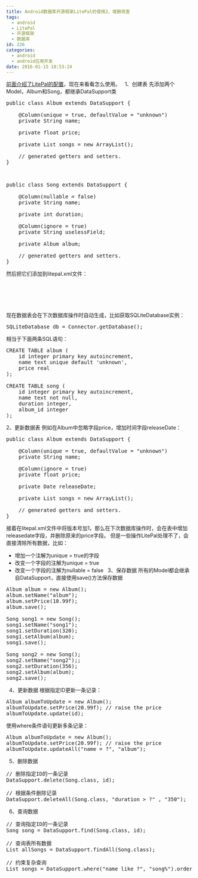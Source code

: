 ```yaml
---
title: Android数据库开源框架LitePal的使用2、增删改查
tags:
  - android
  - LitePal
  - 开源框架
  - 数据库
id: 226
categories:
  - android
  - android应用开发
date: 2016-01-15 18:53:24
---
```


[前面介绍了LitePal的配置](http://www.autoref.cn/?p=224)，现在来看看怎么使用。
&nbsp;
1、创建表
先添加两个Model，Album和Song，都继承DataSupport类
<pre>public class Album extends DataSupport {

    @Column(unique = true, defaultValue = "unknown")
    private String name;

    private float price;

    private List songs = new ArrayList();

    // generated getters and setters.
}
</pre>
&nbsp;
<pre>public class Song extends DataSupport {

    @Column(nullable = false)
    private String name;

    private int duration;

    @Column(ignore = true)
    private String uselessField;

    private Album album;

    // generated getters and setters.
}
</pre>
然后把它们添加到litepal.xml文件：
<pre>
<list>
    <mapping class="cn.autoref.litepalsample.model.Album"></mapping>
    <mapping class="cn.autoref.litepalsample.model.Song"></mapping>
</list>
</pre>
现在数据表会在下次数据库操作时自动生成，比如获取SQLiteDatabase实例：
<pre>SQLiteDatabase db = Connector.getDatabase();
</pre>
相当于下面两条SQL语句：
<pre>CREATE TABLE album (
    id integer primary key autoincrement,
    name text unique default 'unknown',
    price real 
);

CREATE TABLE song (
    id integer primary key autoincrement,
    name text not null,
    duration integer,
    album_id integer
);
</pre>
2、更新数据表
例如在Album中忽略字段price，增加时间字段releaseDate：
<pre>public class Album extends DataSupport {

    @Column(unique = true, defaultValue = "unknown")
    private String name;

    @Column(ignore = true)
    private float price;

    private Date releaseDate;

    private List songs = new ArrayList();

    // generated getters and setters.
}
</pre>
接着在litepal.xml文件中将版本号加1，那么在下次数据库操作时，会在表中增加releasedate字段，并删除原来的price字段。
但是一些操作LitePal处理不了，会直接清除所有数据，比如：

*   增加一个注解为unique = true的字段
*   改变一个字段的注解为unique = true
*   改变一个字段的注解为nullable = false
&nbsp;
3、保存数据
所有的Model都会继承自DataSupport，直接使用save()方法保存数据
<pre>
Album album = new Album();
album.setName("album");
album.setPrice(10.99f);
album.save();

Song song1 = new Song();
song1.setName("song1");
song1.setDuration(320);
song1.setAlbum(album);
song1.save();

Song song2 = new Song();
song2.setName("song2");;
song2.setDuration(356);
song2.setAlbum(album);
song2.save();
</pre>
&nbsp;
4、更新数据
根据指定ID更新一条记录：
<pre>
Album albumToUpdate = new Album();
albumToUpdate.setPrice(20.99f); // raise the price
albumToUpdate.update(id);
</pre>
使用where条件语句更新多条记录：
<pre>
Album albumToUpdate = new Album();
albumToUpdate.setPrice(20.99f); // raise the price
albumToUpdate.updateAll("name = ?", "album");
</pre>
&nbsp;
5、删除数据
<pre>
// 删除指定ID的一条记录
DataSupport.delete(Song.class, id);

// 根据条件删除记录
DataSupport.deleteAll(Song.class, "duration > ?" , "350");
</pre>
&nbsp;
6、查询数据
<pre>
// 查询指定ID的一条记录
Song song = DataSupport.find(Song.class, id);

// 查询表所有数据
List<Song> allSongs = DataSupport.findAll(Song.class);

// 约束复杂查询
List<Song> songs = DataSupport.where("name like ?", "song%").order("duration").find(Song.class);
</pre>
